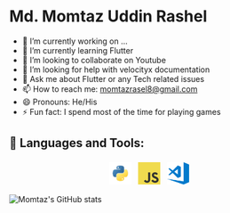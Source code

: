 # Md. Momtaz Uddin Rashel



- 🔭 I’m currently working on ...
- 🌱 I’m currently learning Flutter
- 👯 I’m looking to collaborate on Youtube
- 🤔 I’m looking for help with velocityx documentation
- 💬 Ask me about Flutter or any Tech related issues
- 📫 How to reach me: momtazrasel8@gmail.com
- 😄 Pronouns: He/His 
- ⚡ Fun fact: I spend most of the time for playing games

## 🧰 Languages and Tools:
<p align="center">
<img src="https://raw.githubusercontent.com/github/explore/80688e429a7d4ef2fca1e82350fe8e3517d3494d/topics/python/python.png" alt="Python" height="40" style="vertical-align:top; margin:4px">
<img src="https://raw.githubusercontent.com/github/explore/80688e429a7d4ef2fca1e82350fe8e3517d3494d/topics/javascript/javascript.png" alt="Javascript" height="40" style="vertical-align:top; margin:4px">
<img src="https://raw.githubusercontent.com/github/explore/80688e429a7d4ef2fca1e82350fe8e3517d3494d/topics/visual-studio-code/visual-studio-code.png" alt="VS Code" height="40" style="vertical-align:top; margin:4px">
</p>


 ![Momtaz's GitHub stats](https://github-readme-stats.vercel.app/api?username=momtazrasel&theme=merko&show_icons=true)

